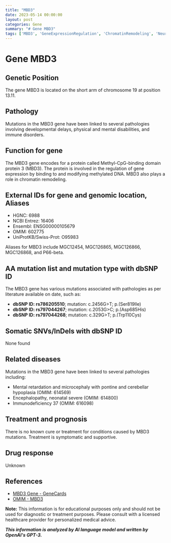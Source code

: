 ```yaml
---
title: "MBD3"
date: 2023-05-14 00:00:00
layout: post
categories: Gene
summary: "# Gene MBD3"
tags: ['MBD3', 'GeneExpressionRegulation', 'ChromatinRemodeling', 'NeurodevelopmentalDisorders', 'Immunodeficiency', 'GeneticMutations', 'SymptomaticTreatment', 'GeneticInformationAnalysis']
---
```


# Gene MBD3

## Genetic Position
The gene MBD3 is located on the short arm of chromosome 19 at position 13.11.

## Pathology
Mutations in the MBD3 gene have been linked to several pathologies involving developmental delays, physical and mental disabilities, and immune disorders.


## Function for gene
The MBD3 gene encodes for a protein called Methyl-CpG-binding domain protein 3 (MBD3). The protein is involved in the regulation of gene expression by binding to and modifying methylated DNA. MBD3 also plays a role in chromatin remodeling.

## External IDs for gene and genomic location, Aliases

- HGNC: 6988
- NCBI Entrez: 16406
- Ensembl: ENSG00000105679
- OMIM: 602775
- UniProtKB/Swiss-Prot: O95983

Aliases for MBD3 include MGC12454, MGC126865, MGC126866, MGC126868, and P66-beta.

## AA mutation list and mutation type with dbSNP ID
The MBD3 gene has various mutations associated with pathologies as per literature available on date, such as:

- **dbSNP ID: rs786205510**; mutation: c.2456G>T; p.(Ser819Ile)
- **dbSNP ID: rs797044267**; mutation: c.2053G>C; p.(Asp685His)
- **dbSNP ID: rs797044268**; mutation: c.329G>T; p.(Trp110Cys)

## Somatic SNVs/InDels with dbSNP ID
None found

## Related diseases
Mutations in the MBD3 gene have been linked to several pathologies including:

- Mental retardation and microcephaly with pontine and cerebellar hypoplasia (OMIM: 614569)
- Encephalopathy, neonatal severe (OMIM: 614800)
- Immunodeficiency 37 (OMIM: 616098)

## Treatment and prognosis
There is no known cure or treatment for conditions caused by MBD3 mutations. Treatment is symptomatic and supportive.

## Drug response
Unknown

## References
- [MBD3 Gene - GeneCards](https://www.genecards.org/cgi-bin/carddisp.pl?gene=MBD3)
- [OMIM - MBD3](https://www.omim.org/entry/602775?search=mbd3&highlight=mbd3) 

**Note:** This information is for educational purposes only and should not be used for diagnostic or treatment purposes. Please consult with a licensed healthcare provider for personalized medical advice.

**_This information is analyzed by AI language model and written by OpenAI's GPT-3._**